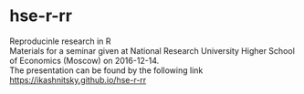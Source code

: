 # hse-r-rr
Reproducinle research in R  
Materials for a seminar given at National Research University Higher School of Economics (Moscow) on 2016-12-14.  
The presentation can be found by the following link  
https://ikashnitsky.github.io/hse-r-rr
